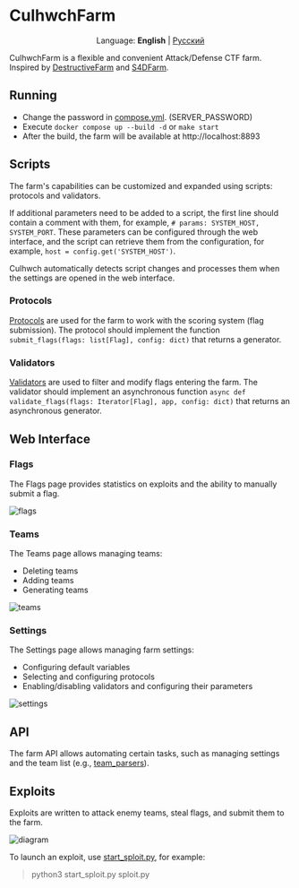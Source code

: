 # CulhwchFarm

<p align="center">
    Language: <b>English</b> | <a href="https://github.com/arkiix/CulhwchFarm/blob/main/resources/READMEru.md">Русский</a>
</p>

CulhwchFarm is a flexible and convenient Attack/Defense CTF farm. Inspired by [DestructiveFarm](https://github.com/DestructiveVoice/DestructiveFarm) and [S4DFarm](https://github.com/C4T-BuT-S4D/S4DFarm).

## Running
- Change the password in [compose.yml](./compose.yml). (SERVER_PASSWORD)
- Execute `docker compose up --build -d` or `make start`
- After the build, the farm will be available at http://localhost:8893

## Scripts
The farm's capabilities can be customized and expanded using scripts: protocols and validators.

If additional parameters need to be added to a script, the first line should contain a comment with them, for example, `# params: SYSTEM_HOST, SYSTEM_PORT`. These parameters can be configured through the web interface, and the script can retrieve them from the configuration, for example, `host = config.get('SYSTEM_HOST')`.

Culhwch automatically detects script changes and processes them when the settings are opened in the web interface.

### Protocols
[Protocols](./server/api/protocols) are used for the farm to work with the scoring system (flag submission). The protocol should implement the function `submit_flags(flags: list[Flag], config: dict)` that returns a generator.

### Validators
[Validators](./server/api/validators) are used to filter and modify flags entering the farm. The validator should implement an asynchronous function `async def validate_flags(flags: Iterator[Flag], app, config: dict)` that returns an asynchronous generator.

## Web Interface
### Flags
The Flags page provides statistics on exploits and the ability to manually submit a flag.

![flags](resources/flags.png)

### Teams
The Teams page allows managing teams:
- Deleting teams
- Adding teams
- Generating teams

![teams](resources/teams.png)

### Settings
The Settings page allows managing farm settings:
- Configuring default variables
- Selecting and configuring protocols
- Enabling/disabling validators and configuring their parameters

![settings](resources/settings.png)

## API
The farm API allows automating certain tasks, such as managing settings and the team list (e.g., [team_parsers](./client/team_parsers)).

## Exploits
Exploits are written to attack enemy teams, steal flags, and submit them to the farm.

![diagram](resources/diagram.png)

To launch an exploit, use [start_sploit.py](./client/start_sploit.py), for example:
> python3 start_sploit.py sploit.py
